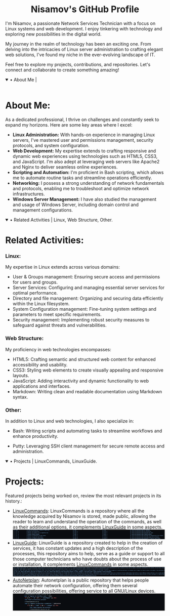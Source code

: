 <!--Perfil GitHub Nisamov - Todos los derechos reservados-->
<div align="center">
  <h1>Nisamov's GitHub Profile</h1>
</div>

I'm Nisamov, a passionate Network Services Technician with a focus on Linux systems and web development. I enjoy tinkering with technology and exploring new possibilities in the digital world.

My journey in the realm of technology has been an exciting one. From delving into the intricacies of Linux server administration to crafting elegant web solutions, I've found my niche in the ever-evolving landscape of IT.

Feel free to explore my projects, contributions, and repositories. Let's connect and collaborate to create something amazing!

<details open>
<summary>• About Me |</summary>
<br>
<h1>About Me:</h1>
As a dedicated professional, I thrive on challenges and constantly seek to expand my horizons. Here are some key areas where I excel:

- **Linux Administration:** With hands-on experience in managing Linux servers, I've mastered user and permissions management, security protocols, and system configuration.
- **Web Development:** My expertise extends to crafting responsive and dynamic web experiences using technologies such as HTML5, CSS3, and JavaScript. I'm also adept at leveraging web servers like Apache2 and Nginx to deliver seamless online experiences.
- **Scripting and Automation:** I'm proficient in Bash scripting, which allows me to automate routine tasks and streamline operations efficiently.
- **Networking:** I possess a strong understanding of network fundamentals and protocols, enabling me to troubleshoot and optimize network infrastructures.
- **Windows Server Management:** I have also studied the management and usage of Windows Server, including domain control and management configurations.
</details>

<details open>
<summary>• Related Activities | Linux, Web Structure, Other.</summary>
<h1>Related Activities:</h1>

### Linux:

My expertise in Linux extends across various domains:

- User & Groups management: Ensuring secure access and permissions for users and groups.
- Server Services: Configuring and managing essential server services for optimal performance.
- Directory and file management: Organizing and securing data efficiently within the Linux filesystem.
- System Configuration management: Fine-tuning system settings and parameters to meet specific requirements.
- Security management: Implementing robust security measures to safeguard against threats and vulnerabilities.

### Web Structure:

My proficiency in web technologies encompasses:

- HTML5: Crafting semantic and structured web content for enhanced accessibility and usability.
- CSS3: Styling web elements to create visually appealing and responsive layouts.
- JavaScript: Adding interactivity and dynamic functionality to web applications and interfaces.
- Markdown: Writing clean and readable documentation using Markdown syntax.

### Other:

In addition to Linux and web technologies, I also specialize in:

- Bash: Writing scripts and automating tasks to streamline workflows and enhance productivity.

- Putty: Leveraging SSH client management for secure remote access and administration.
</details>

<details open>
<summary>• Projects | LinuxCommands, LinuxGuide.</summary>
<h1>Projects:</h1>

Featured projects being worked on, review the most relevant projects in its history.:

- [LinuxCommands](https://github.com/Theritex/LinuxCommands): LinuxCommands is a repository where all the knowledge acquired by Nisamov is stored, made public, allowing the reader to learn and understand the operation of the commands, as well as their additional options, it complements [LinuxGuide](https://github.com/Theritex/LinuxGuide) in some aspects.
![LinuxCommands](/profile_media/linuxcommands.png)
- [LinuxGuide](https://github.com/Theritex/LinuxGuide): LinuxGuide is a repository created to help in the creation of services, it has constant updates and a high description of the processes, this repository aims to help, serve as a guide or support to all those computer technicians who have doubts about the process of use or installation, it complements [LinuxCommands](https://github.com/Theritex/LinuxCommands) in some aspects.
![LinuxGuide](/profile_media/sublinuxguide.png)
- [AutoNetplan](https://github.com/Nisamov/auto-netplan): Autonetplan is a public repository that helps people automate their network configuration, offering them several configuration possibilities, offering service to all GNU/Linux devices.
![LinuxCommands](/profile_media/autonetplanimp.png)
</details>
